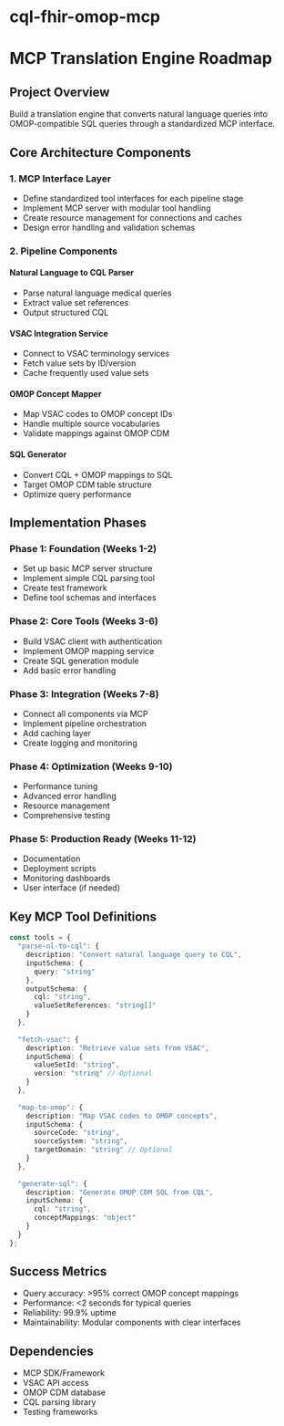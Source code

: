 # cql-fhir-omop-mcp
 
# MCP Translation Engine Roadmap

## Project Overview
Build a translation engine that converts natural language queries into OMOP-compatible SQL queries through a standardized MCP interface.

## Core Architecture Components

### 1. MCP Interface Layer
- Define standardized tool interfaces for each pipeline stage
- Implement MCP server with modular tool handling
- Create resource management for connections and caches
- Design error handling and validation schemas

### 2. Pipeline Components

#### Natural Language to CQL Parser
- Parse natural language medical queries
- Extract value set references
- Output structured CQL

#### VSAC Integration Service
- Connect to VSAC terminology services
- Fetch value sets by ID/version
- Cache frequently used value sets

#### OMOP Concept Mapper
- Map VSAC codes to OMOP concept IDs
- Handle multiple source vocabularies
- Validate mappings against OMOP CDM

#### SQL Generator
- Convert CQL + OMOP mappings to SQL
- Target OMOP CDM table structure
- Optimize query performance

## Implementation Phases

### Phase 1: Foundation (Weeks 1-2)
- Set up basic MCP server structure
- Implement simple CQL parsing tool
- Create test framework
- Define tool schemas and interfaces

### Phase 2: Core Tools (Weeks 3-6)
- Build VSAC client with authentication
- Implement OMOP mapping service
- Create SQL generation module
- Add basic error handling

### Phase 3: Integration (Weeks 7-8)
- Connect all components via MCP
- Implement pipeline orchestration
- Add caching layer
- Create logging and monitoring

### Phase 4: Optimization (Weeks 9-10)
- Performance tuning
- Advanced error handling
- Resource management
- Comprehensive testing

### Phase 5: Production Ready (Weeks 11-12)
- Documentation
- Deployment scripts
- Monitoring dashboards
- User interface (if needed)

## Key MCP Tool Definitions

```typescript
const tools = {
  "parse-nl-to-cql": {
    description: "Convert natural language query to CQL",
    inputSchema: {
      query: "string"
    },
    outputSchema: {
      cql: "string",
      valueSetReferences: "string[]"
    }
  },
  
  "fetch-vsac": {
    description: "Retrieve value sets from VSAC",
    inputSchema: {
      valueSetId: "string",
      version: "string" // Optional
    }
  },
  
  "map-to-omop": {
    description: "Map VSAC codes to OMOP concepts",
    inputSchema: {
      sourceCode: "string",
      sourceSystem: "string",
      targetDomain: "string" // Optional
    }
  },
  
  "generate-sql": {
    description: "Generate OMOP CDM SQL from CQL",
    inputSchema: {
      cql: "string",
      conceptMappings: "object"
    }
  }
};
```

## Success Metrics
- Query accuracy: >95% correct OMOP concept mappings
- Performance: <2 seconds for typical queries
- Reliability: 99.9% uptime
- Maintainability: Modular components with clear interfaces

## Dependencies
- MCP SDK/Framework
- VSAC API access
- OMOP CDM database
- CQL parsing library
- Testing frameworks